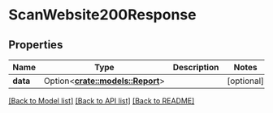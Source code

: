 # ScanWebsite200Response

## Properties

Name | Type | Description | Notes
------------ | ------------- | ------------- | -------------
**data** | Option<[**crate::models::Report**](Report.md)> |  | [optional]

[[Back to Model list]](../README.md#documentation-for-models) [[Back to API list]](../README.md#documentation-for-api-endpoints) [[Back to README]](../README.md)


